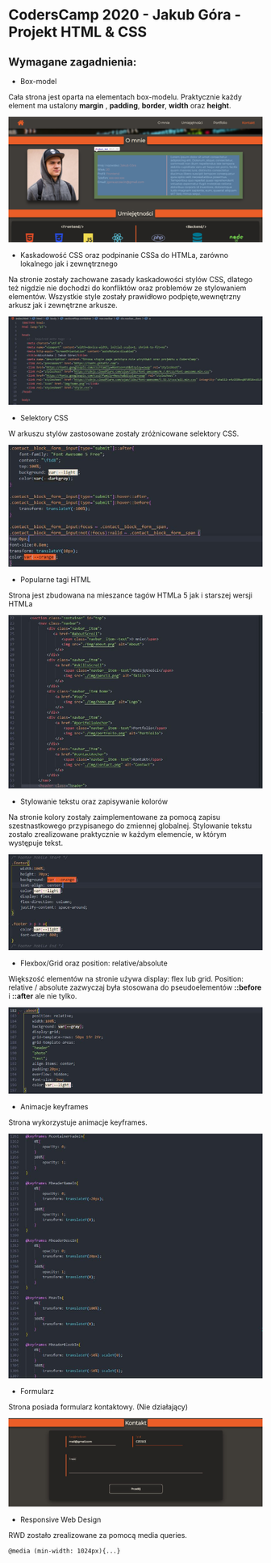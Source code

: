# CodersCamp 2020 - Jakub Góra - Projekt HTML & CSS

## Wymagane zagadnienia:

* Box-model

Cała strona jest oparta na elementach box-modelu. Praktycznie każdy element ma ustalony **margin** , **padding**, **border**, **width** oraz **height**.

![box-model-img](./img-readme/box-model.png)

* Kaskadowość CSS oraz podpinanie CSSa do HTMLa, zarówno lokalnego jak i zewnętrznego

Na stronie zostały zachowane zasady kaskadowości stylów CSS, dlatego też nigdzie nie dochodzi do konfliktów oraz problemów ze stylowaniem elementów. Wszystkie style zostały prawidłowo podpięte,wewnętrzny arkusz jak i zewnętrzne arkusze. 

![kaskadowosc](./img-readme/kaskadowosc.JPG)

* Selektory CSS

W arkuszu stylów zastosowane zostały zróżnicowane selektory CSS.

![selektory](./img-readme/selektory.JPG)

* Popularne tagi HTML

Strona jest zbudowana na mieszance tagów HTMLa 5 jak i starszej wersji HTMLa

![tagi](./img-readme/tagi.JPG)

* Stylowanie tekstu oraz zapisywanie kolorów

Na stronie kolory zostały zaimplementowane za pomocą zapisu szestnastkowego przypisanego do zmiennej globalnej. Stylowanie tekstu zostało zrealizowane praktycznie w każdym elemencie, w którym występuje tekst.

![stylowanie](./img-readme/stylowanie.JPG)

* Flexbox/Grid oraz position: relative/absolute

Większość elementów na stronie używa display: flex lub grid. Position: relative / absolute zazwyczaj była stosowana do pseudoelementów **::before** i **::after** ale nie tylko.

![position](./img-readme/position.JPG)

* Animacje keyframes

Strona wykorzystuje animacje keyframes.

![aminations](./img-readme/animations.JPG)

* Formularz 

Strona posiada formularz kontaktowy. (Nie działający)

![form](./img-readme/form.JPG)

* Responsive Web Design

RWD zostało zrealizowane za pomocą media queries. 

```
@media (min-width: 1024px){...}
```


